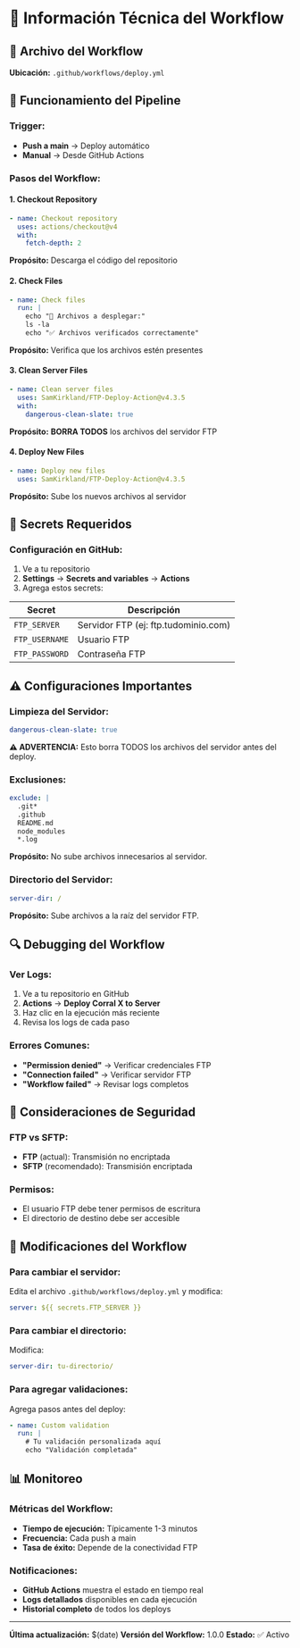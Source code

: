 # 🔧 Información Técnica del Workflow

## 📁 Archivo del Workflow
**Ubicación:** `.github/workflows/deploy.yml`

## 🚀 Funcionamiento del Pipeline

### **Trigger:**
- **Push a main** → Deploy automático
- **Manual** → Desde GitHub Actions

### **Pasos del Workflow:**

#### **1. Checkout Repository**
```yaml
- name: Checkout repository
  uses: actions/checkout@v4
  with:
    fetch-depth: 2
```
**Propósito:** Descarga el código del repositorio

#### **2. Check Files**
```yaml
- name: Check files
  run: |
    echo "📁 Archivos a desplegar:"
    ls -la
    echo "✅ Archivos verificados correctamente"
```
**Propósito:** Verifica que los archivos estén presentes

#### **3. Clean Server Files**
```yaml
- name: Clean server files
  uses: SamKirkland/FTP-Deploy-Action@v4.3.5
  with:
    dangerous-clean-slate: true
```
**Propósito:** **BORRA TODOS** los archivos del servidor FTP

#### **4. Deploy New Files**
```yaml
- name: Deploy new files
  uses: SamKirkland/FTP-Deploy-Action@v4.3.5
```
**Propósito:** Sube los nuevos archivos al servidor

## 🔑 Secrets Requeridos

### **Configuración en GitHub:**
1. Ve a tu repositorio
2. **Settings** → **Secrets and variables** → **Actions**
3. Agrega estos secrets:

| Secret | Descripción |
|--------|-------------|
| `FTP_SERVER` | Servidor FTP (ej: ftp.tudominio.com) |
| `FTP_USERNAME` | Usuario FTP |
| `FTP_PASSWORD` | Contraseña FTP |

## ⚠️ Configuraciones Importantes

### **Limpieza del Servidor:**
```yaml
dangerous-clean-slate: true
```
**⚠️ ADVERTENCIA:** Esto borra TODOS los archivos del servidor antes del deploy.

### **Exclusiones:**
```yaml
exclude: |
  .git*
  .github
  README.md
  node_modules
  *.log
```
**Propósito:** No sube archivos innecesarios al servidor.

### **Directorio del Servidor:**
```yaml
server-dir: /
```
**Propósito:** Sube archivos a la raíz del servidor FTP.

## 🔍 Debugging del Workflow

### **Ver Logs:**
1. Ve a tu repositorio en GitHub
2. **Actions** → **Deploy Corral X to Server**
3. Haz clic en la ejecución más reciente
4. Revisa los logs de cada paso

### **Errores Comunes:**
- **"Permission denied"** → Verificar credenciales FTP
- **"Connection failed"** → Verificar servidor FTP
- **"Workflow failed"** → Revisar logs completos

## 🚨 Consideraciones de Seguridad

### **FTP vs SFTP:**
- **FTP** (actual): Transmisión no encriptada
- **SFTP** (recomendado): Transmisión encriptada

### **Permisos:**
- El usuario FTP debe tener permisos de escritura
- El directorio de destino debe ser accesible

## 🔄 Modificaciones del Workflow

### **Para cambiar el servidor:**
Edita el archivo `.github/workflows/deploy.yml` y modifica:
```yaml
server: ${{ secrets.FTP_SERVER }}
```

### **Para cambiar el directorio:**
Modifica:
```yaml
server-dir: tu-directorio/
```

### **Para agregar validaciones:**
Agrega pasos antes del deploy:
```yaml
- name: Custom validation
  run: |
    # Tu validación personalizada aquí
    echo "Validación completada"
```

## 📊 Monitoreo

### **Métricas del Workflow:**
- **Tiempo de ejecución:** Típicamente 1-3 minutos
- **Frecuencia:** Cada push a main
- **Tasa de éxito:** Depende de la conectividad FTP

### **Notificaciones:**
- **GitHub Actions** muestra el estado en tiempo real
- **Logs detallados** disponibles en cada ejecución
- **Historial completo** de todos los deploys

---

**Última actualización:** $(date)
**Versión del Workflow:** 1.0.0
**Estado:** ✅ Activo
